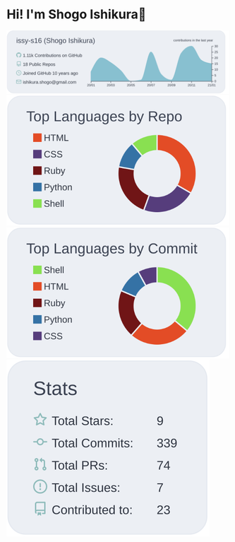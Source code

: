 # Hi! I'm Shogo Ishikura🦖

[![](https://raw.githubusercontent.com/issy-s16/issy-s16/main/profile-summary-card-output/nord_bright/0-profile-details.svg)](https://github.com/vn7n24fzkq/github-profile-summary-cards)
[![](https://raw.githubusercontent.com/issy-s16/issy-s16/main/profile-summary-card-output/nord_bright/1-repos-per-language.svg)](https://github.com/vn7n24fzkq/github-profile-summary-cards)
[![](https://raw.githubusercontent.com/issy-s16/issy-s16/main/profile-summary-card-output/nord_bright/2-most-commit-language.svg)](https://github.com/vn7n24fzkq/github-profile-summary-cards)
[![](https://raw.githubusercontent.com/issy-s16/issy-s16/main/profile-summary-card-output/nord_bright/3-stats.svg)](https://github.com/vn7n24fzkq/github-profile-summary-cards)
